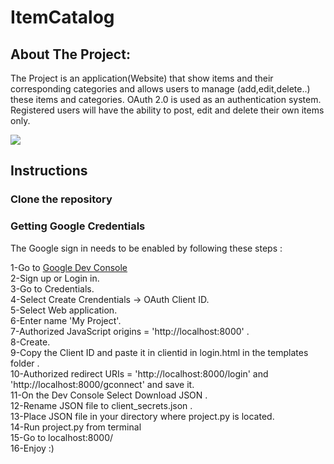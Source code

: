 # ItemCatalog

## About The Project:
The Project is an application(Website) that show items and their corresponding categories and allows users to  manage (add,edit,delete..) these items and categories.
OAuth 2.0 is used as an authentication system. Registered users will have the ability to post, edit and delete their own items only.

![](gif.gif)

## Instructions

### Clone the repository <br>


### Getting Google Credentials
The Google sign in needs to be enabled by following these steps :

1-Go to [Google Dev Console](https://console.developers.google.com) <br>
2-Sign up or Login in.<br>
3-Go to Credentials.<br>
4-Select Create Crendentials -> OAuth Client ID.<br>
5-Select Web application. <br>
6-Enter name 'My Project'.<br>
7-Authorized JavaScript origins = 'http://localhost:8000' .<br>
8-Create.<br>
9-Copy the Client ID and paste it in clientid in login.html in the templates folder .<br>
10-Authorized redirect URIs = 'http://localhost:8000/login' and 'http://localhost:8000/gconnect' and save it.<br>
11-On the Dev Console Select Download JSON .<br>
12-Rename JSON file to client_secrets.json .<br>
13-Place JSON file in your directory where project.py is located.<br>
14-Run project.py from terminal <br>
15-Go to localhost:8000/ <br>
16-Enjoy :) <br>







